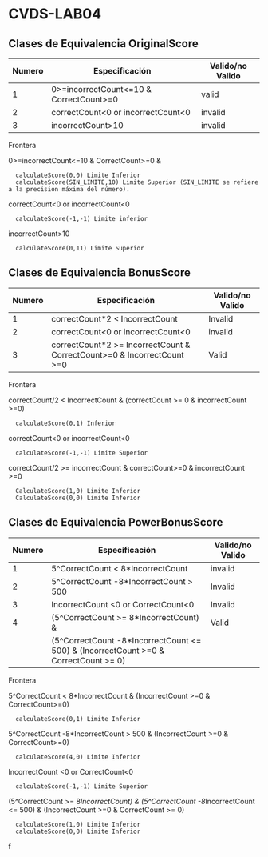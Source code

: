 ﻿# CVDS-LAB04   

## Clases de Equivalencia OriginalScore 

| Numero | Especificación                          | Valido/no Valido |
|--------|-----------------------------------------|------------------|
| 1      | 0>=incorrectCount<=10 & CorrectCount>=0 | valid            |
| 2      | correctCount<0 or incorrectCount<0      | invalid          |
| 3      | incorrectCount>10                       | invalid          |

Frontera

0>=incorrectCount<=10 & CorrectCount>=0 & 

      calculateScore(0,0) Limite Inferior
      calculateScore(SIN_LIMITE,10) Limite Superior (SIN_LIMITE se refiere a la precision máxima del número).
      
correctCount<0 or incorrectCount<0

      calculateScore(-1,-1) Limite inferior
      
incorrectCount>10  

      calculateScore(0,11) Limite Superior

     
## Clases de Equivalencia BonusScore

| Numero | Especificación                                                          | Valido/no Valido |
|--------|-------------------------------------------------------------------------|------------------|
| 1      | correctCount*2 < IncorrectCount                                         | Invalid          |
| 2      | correctCount<0 or incorrectCount<0                                      | invalid          |
| 3      | correctCount*2 >= IncorrectCount & CorrectCount>=0 & IncorrectCount >=0 | Valid            |

Frontera

correctCount/2 < IncorrectCount & (correctCount >= 0 & incorrectCount >=0)

      calculateScore(0,1) Inferior


correctCount<0 or incorrectCount<0

      calculateScore(-1,-1) Limite Superior

correctCount/2 >= incorrectCount & correctCount>=0 & incorrectCount >=0

      CalculateScore(1,0) Limite Inferior
      CalculateScore(0,0) Limite Inferior


## Clases de Equivalencia PowerBonusScore

| Numero | Especificación                                                                       | Valido/no Valido |
|--------|--------------------------------------------------------------------------------------|------------------|
| 1      | 5^CorrectCount < 8*IncorrectCount                                                    | invalid          |
| 2      | 5^CorrectCount -8*IncorrectCount > 500                                               | Invalid          |
| 3      | IncorrectCount <0 or CorrectCount<0                                                  | Invalid          |
| 4      | (5^CorrectCount >= 8*IncorrectCount) &                                               | Valid            |
|        | (5^CorrectCount -8*IncorrectCount <= 500) & (IncorrectCount >=0 & CorrectCount >= 0) |                  |

Frontera

5^CorrectCount < 8*IncorrectCount & (IncorrectCount >=0 & CorrectCount>=0)
      
      calculateScore(0,1) Limite Inferior
       
5^CorrectCount -8*IncorrectCount > 500 & (IncorrectCount >=0 & CorrectCount>=0)

      calculateScore(4,0) Limite Inferior
           
IncorrectCount <0 or CorrectCount<0

      calculateScore(-1,-1) Limite Superior


(5^CorrectCount >= 8*IncorrectCount) & (5^CorrectCount -8*IncorrectCount <= 500) 
& (IncorrectCount >=0 & CorrectCount >= 0)

      calculateScore(1,0) Limite Inferior
      calculateScore(0,0) Limite Inferior
       
     
f

